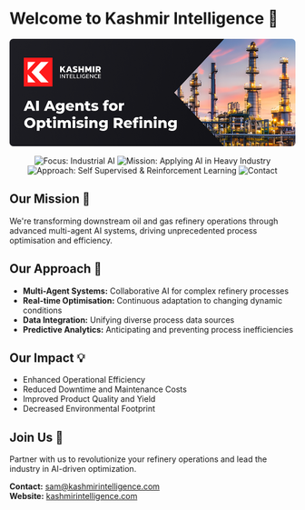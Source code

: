 # Welcome to Kashmir Intelligence 👋

![Banner](./images/Welcome_Banner.png)

<div align="center">

![Focus: Industrial AI](https://img.shields.io/static/v1?label=Focus&message=Industrial%20AI&color=blue)
![Mission: Applying AI in Heavy Industry](https://img.shields.io/static/v1?label=Mission&message=Applying%20AI%20in%20Heavy%20Industry&color=green)
![Approach: Self Supervised & Reinforcement Learning](https://img.shields.io/static/v1?label=Approach&message=Self%20Supervised%20%26%20Reinforcement%20Learning&color=orange)
![Contact](https://img.shields.io/static/v1?label=Contact&message=sam%40kashmirintelligence.com&color=red)

</div>

## Our Mission 🚀

We're transforming downstream oil and gas refinery operations through advanced multi-agent AI systems, driving unprecedented process optimisation and efficiency.

## Our Approach 🔎

- **Multi-Agent Systems:** Collaborative AI for complex refinery processes
- **Real-time Optimisation:** Continuous adaptation to changing dynamic conditions
- **Data Integration:** Unifying diverse process data sources
- **Predictive Analytics:** Anticipating and preventing process inefficiencies

## Our Impact 💡

- Enhanced Operational Efficiency
- Reduced Downtime and Maintenance Costs
- Improved Product Quality and Yield
- Decreased Environmental Footprint

## Join Us 🤝

Partner with us to revolutionize your refinery operations and lead the industry in AI-driven optimization.

**Contact:** [sam@kashmirintelligence.com](mailto:sam@kashmirintelligence.com)  
**Website:** [kashmirintelligence.com](https://www.kashmirintelligence.com)